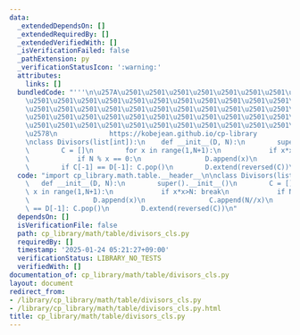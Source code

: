 ```yaml
---
data:
  _extendedDependsOn: []
  _extendedRequiredBy: []
  _extendedVerifiedWith: []
  _isVerificationFailed: false
  _pathExtension: py
  _verificationStatusIcon: ':warning:'
  attributes:
    links: []
  bundledCode: "'''\n\u257A\u2501\u2501\u2501\u2501\u2501\u2501\u2501\u2501\u2501\u2501\
    \u2501\u2501\u2501\u2501\u2501\u2501\u2501\u2501\u2501\u2501\u2501\u2501\u2501\
    \u2501\u2501\u2501\u2501\u2501\u2501\u2501\u2501\u2501\u2501\u2501\u2501\u2501\
    \u2501\u2501\u2501\u2501\u2501\u2501\u2501\u2501\u2501\u2501\u2501\u2501\u2501\
    \u2501\u2501\u2501\u2501\u2501\u2501\u2501\u2501\u2501\u2501\u2501\u2501\u2501\
    \u2578\n             https://kobejean.github.io/cp-library               \n'''\n\
    \nclass Divisors(list[int]):\n    def __init__(D, N):\n        super().__init__()\n\
    \        C = []\n        for x in range(1,N+1):\n            if x*x>N: break\n\
    \            if N % x == 0:\n                D.append(x)\n                C.append(N//x)\n\
    \        if C[-1] == D[-1]: C.pop()\n        D.extend(reversed(C))\n"
  code: "import cp_library.math.table.__header__\n\nclass Divisors(list[int]):\n \
    \   def __init__(D, N):\n        super().__init__()\n        C = []\n        for\
    \ x in range(1,N+1):\n            if x*x>N: break\n            if N % x == 0:\n\
    \                D.append(x)\n                C.append(N//x)\n        if C[-1]\
    \ == D[-1]: C.pop()\n        D.extend(reversed(C))\n"
  dependsOn: []
  isVerificationFile: false
  path: cp_library/math/table/divisors_cls.py
  requiredBy: []
  timestamp: '2025-01-24 05:21:27+09:00'
  verificationStatus: LIBRARY_NO_TESTS
  verifiedWith: []
documentation_of: cp_library/math/table/divisors_cls.py
layout: document
redirect_from:
- /library/cp_library/math/table/divisors_cls.py
- /library/cp_library/math/table/divisors_cls.py.html
title: cp_library/math/table/divisors_cls.py
---
```

